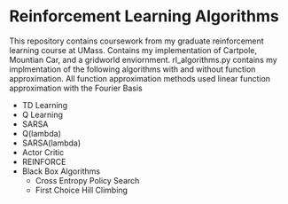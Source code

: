# Reinforcement Learning Algorithms
This repository contains coursework from my graduate reinforcement learning course at UMass.
Contains my implementation of Cartpole, Mountian Car, and a gridworld enviornment. 
rl_algorithms.py contains my implmentation of the following algorithms with and without function approximation. All function approximation methods used linear function approximation with the Fourier Basis
* TD Learning
* Q Learning 
* SARSA
* Q(lambda)
* SARSA(lambda)
* Actor Critic
* REINFORCE
* Black Box Algorithms
  * Cross Entropy Policy Search
  * First Choice Hill Climbing

